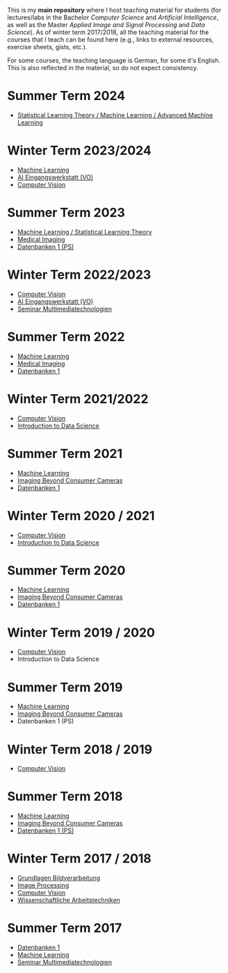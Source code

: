 This is my **main repository** where I host teaching material for students (for lectures/labs in the Bachelor *Computer Science* and *Artificial Intelligence*, as well as the Master *Applied Image and Signal Processing* and *Data Science*). 
As of winter term 2017/2018, all the teaching material for the courses that I teach can be found here (e.g., links to external resources, exercise sheets, gists, etc.).

For some courses, the teaching language is German, for some it's English. This is also reflected in the material, so do not expect consistency.

# Summer Term 2024

- [Statistical Learning Theory / Machine Learning / Advanced Machine Learning](SS24/ML)

# Winter Term 2023/2024

- [Machine Learning](WS2324/ML)
- [AI Eingangswerkstatt (VO)](WS2324/AI/VO)
- [Computer Vision](WS2324/CV/)

# Summer Term 2023

- [Machine Learning / Statistical Learning Theory](SS23/ML)
- [Medical Imaging](SS23/MI)
- [Datenbanken 1 (PS)](https://dbresearch.uni-salzburg.at/teaching/2023ss/db1/)

# Winter Term 2022/2023

- [Computer Vision](WS2223/CV)
- [AI Eingangswerkstatt (VO)](WS2223/AI/VO)
- [Seminar Multimediatechnologien](WS2223/SEMT/)

# Summer Term 2022

- [Machine Learning](SS22/ML)
- [Medical Imaging](SS22/MI)
- [Datenbanken 1](https://dbresearch.uni-salzburg.at/teaching/2022ss/db1/)

# Winter Term 2021/2022

- [Computer Vision](WS2122/CV)
- [Introduction to Data Science](WS2122/DSI)

# Summer Term 2021

- [Machine Learning](SS21/ML)
- [Imaging Beyond Consumer Cameras](SS21/IBCC)
- [Datenbanken 1](https://dbresearch.uni-salzburg.at/teaching/2021ss/db1/)

# Winter Term 2020 / 2021

- [Computer Vision](WS2021/CV)
- [Introduction to Data Science](WS2021/DSI)

# Summer Term 2020

- [Machine Learning](SS20/ML)
- [Imaging Beyond Consumer Cameras](SS20/IBCC)
- [Datenbanken 1](https://dbresearch.uni-salzburg.at/teaching/2020ss/db1/)


# Winter Term 2019 / 2020

- [Computer Vision](WS1920/CV)
- Introduction to Data Science

# Summer Term 2019

- [Machine Learning](SS19/ML)
- [Imaging Beyond Consumer Cameras](SS19/IBCC)
- Datenbanken 1 (PS)

# Winter Term 2018 / 2019

- [Computer Vision](WS1819/CV)

# Summer Term 2018

- [Machine Learning](SS18/ML)
- [Imaging Beyond Consumer Cameras](SS18/IBCC)
- [Datenbanken 1 (PS)](SS18/DB1)

# Winter Term 2017 / 2018

- [Grundlagen Bildverarbeitung](WS1718/IP)
- [Image Processing](WS1718/IP/)
- [Computer Vision](WS1718/CV/)
- [Wissenschaftliche Arbeitstechniken](WS1718/WAP/)

# Summer Term 2017

- [Datenbanken 1](https://dbresearch.uni-salzburg.at/teaching/2017ss/db1/)
- [Machine Learning](SS17/ML)
- [Seminar Multimediatechnologien](https://www.cosy.sbg.ac.at/~uhl/sesc.html)

